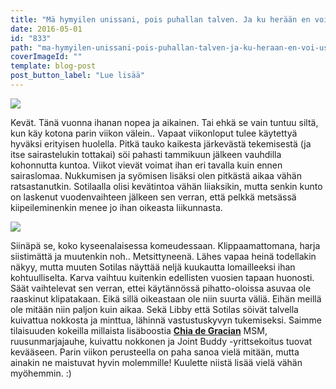 ```yaml
---
title: "Mä hymyilen unissani, pois puhallan talven. Ja ku herään en voi uskoo et oon valveil."
date: 2016-05-01
id: "833"
path: "ma-hymyilen-unissani-pois-puhallan-talven-ja-ku-heraan-en-voi-uskoo-et-oon-valveil"
coverImageId: ""
template: blog-post
post_button_label: "Lue lisää"
---
```


[![](/images/8-image-2B-25281-2529.jpeg)](https://qpm.kda.mybluehost.me/wp-content/uploads/2016/05/8-image-2B-25281-2529.jpeg)

Kevät. Tänä vuonna ihanan nopea ja aikainen. Tai ehkä se vain tuntuu siltä, kun käy kotona parin viikon välein.. Vapaat viikonloput tulee käytettyä hyväksi erityisen huolella. Pitkä tauko kaikesta järkevästä tekemisestä (ja itse sairastelukin tottakai) söi pahasti tammikuun jälkeen vauhdilla kohonnutta kuntoa. Viikot vievät voimat ihan eri tavalla kuin ennen sairaslomaa. Nukkumisen ja syömisen lisäksi olen pitkästä aikaa vähän ratsastanutkin. Sotilaalla olisi kevätintoa vähän liiaksikin, mutta senkin kunto on laskenut vuodenvaihteen jälkeen sen verran, että pelkkä metsässä kiipeileminenkin menee jo ihan oikeasta liikunnasta.

[![](/images/IMG_6293_.jpg)](https://qpm.kda.mybluehost.me/wp-content/uploads/2016/05/IMG_6293_.jpg)

Siinäpä se, koko kyseenalaisessa komeudessaan. Klippaamattomana, harja siistimättä ja muutenkin noh.. Metsittyneenä. Lähes vapaa heinä todellakin näkyy, mutta muuten Sotilas näyttää neljä kuukautta lomailleeksi ihan kohtuulliselta. Karva vaihtuu kuitenkin edellisten vuosien tapaan huonosti. Säät vaihtelevat sen verran, ettei käytännössä pihatto-oloissa asuvaa ole raaskinut klipatakaan. Eikä sillä oikeastaan ole niin suurta väliä. Eihän meillä ole mitään niin paljon kuin aikaa. Sekä Libby että Sotilas söivät talvella kuivattua nokkosta ja minttua, lähinnä vastustuskyvyn tukemiseksi. Saimme tilaisuuden kokeilla millaista lisäboostia [**Chia de Gracian**](http://www.chiadegracia.fi/) MSM, ruusunmarjajauhe, kuivattu nokkonen ja Joint Buddy -yrittsekoitus tuovat kevääseen. Parin viikon perusteella on paha sanoa vielä mitään, mutta ainakin ne maistuvat hyvin molemmille! Kuulette niistä lisää vielä vähän myöhemmin. :)
